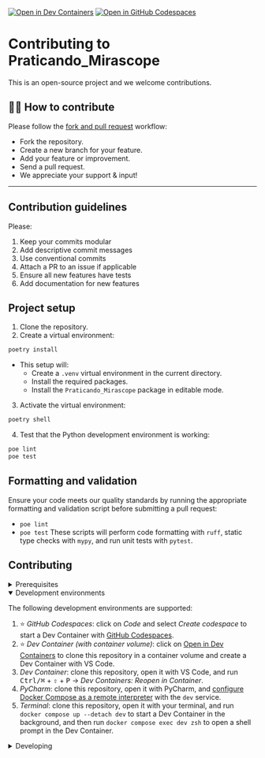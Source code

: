 [![Open in Dev Containers](https://img.shields.io/static/v1?label=Dev%20Containers&message=Open&color=blue&logo=visualstudiocode)](https://vscode.dev/redirect?url=vscode://ms-vscode-remote.remote-containers/cloneInVolume?url=https://github.com/WagnerZaneboneCapelini/Praticando_Mirascope) [![Open in GitHub Codespaces](https://img.shields.io/static/v1?label=GitHub%20Codespaces&message=Open&color=blue&logo=github)](https://codespaces.new/WagnerZaneboneCapelini/Praticando_Mirascope)

# Contributing to Praticando_Mirascope

This is an open-source project and we welcome contributions.

## 👩‍💻 How to contribute

Please follow the [fork and pull request](https://docs.github.com/en/get-started/quickstart/contributing-to-projects) workflow:

- Fork the repository.
- Create a new branch for your feature.
- Add your feature or improvement.
- Send a pull request.
- We appreciate your support & input!

-----------------------
Contribution guidelines
-----------------------

Please:

1. Keep your commits modular
2. Add descriptive commit messages
3. Use conventional commits
4. Attach a PR to an issue if applicable
5. Ensure all new features have tests
6. Add documentation for new features

## Project setup

1. Clone the repository.
2. Create a virtual environment:
```sh
poetry install
```
   - This setup will:
     - Create a `.venv` virtual environment in the current directory.
     - Install the required packages.
     - Install the `Praticando_Mirascope` package in editable mode.
3. Activate the virtual environment:
```sh
poetry shell
```
4. Test that the Python development environment is working:
```sh
poe lint
poe test
```

## Formatting and validation

Ensure your code meets our quality standards by running the appropriate formatting and validation script before submitting a pull request:
   - `poe lint`
   - `poe test`
These scripts will perform code formatting with `ruff`, static type checks with `mypy`, and run unit tests with `pytest`.


## Contributing

<details>
<summary>Prerequisites</summary>

<details>
<summary>1. Set up Git to use SSH</summary>

1. [Generate an SSH key](https://docs.github.com/en/authentication/connecting-to-github-with-ssh/generating-a-new-ssh-key-and-adding-it-to-the-ssh-agent#generating-a-new-ssh-key) and [add the SSH key to your GitHub account](https://docs.github.com/en/authentication/connecting-to-github-with-ssh/adding-a-new-ssh-key-to-your-github-account).
1. Configure SSH to automatically load your SSH keys:
    ```sh
    cat << EOF >> ~/.ssh/config
    
    Host *
      AddKeysToAgent yes
      IgnoreUnknown UseKeychain
      UseKeychain yes
      ForwardAgent yes
    EOF
    ```

</details>

<details>
<summary>2. Install Docker</summary>

1. [Install Docker](https://www.docker.com/get-started).
    - _Linux only_:
        - Export your user's user id and group id so that [files created in the Dev Container are owned by your user](https://github.com/moby/moby/issues/3206):
            ```sh
            cat << EOF >> ~/.bashrc
            
            export UID=$(id --user)
            export GID=$(id --group)
            EOF
            ```

</details>

<details>
<summary>3. Install VS Code or PyCharm</summary>

1. [Install VS Code](https://code.visualstudio.com/) and [VS Code's Dev Containers extension](https://marketplace.visualstudio.com/items?itemName=ms-vscode-remote.remote-containers). Alternatively, install [PyCharm](https://www.jetbrains.com/pycharm/download/).
2. _Optional:_ install a [Nerd Font](https://www.nerdfonts.com/font-downloads) such as [FiraCode Nerd Font](https://github.com/ryanoasis/nerd-fonts/tree/master/patched-fonts/FiraCode) and [configure VS Code](https://github.com/tonsky/FiraCode/wiki/VS-Code-Instructions) or [configure PyCharm](https://github.com/tonsky/FiraCode/wiki/Intellij-products-instructions) to use it.

</details>

</details>

<details open>
<summary>Development environments</summary>

The following development environments are supported:

1. ⭐️ _GitHub Codespaces_: click on _Code_ and select _Create codespace_ to start a Dev Container with [GitHub Codespaces](https://github.com/features/codespaces).
1. ⭐️ _Dev Container (with container volume)_: click on [Open in Dev Containers](https://vscode.dev/redirect?url=vscode://ms-vscode-remote.remote-containers/cloneInVolume?url=https://github.com/WagnerZaneboneCapelini/Praticando_Mirascope) to clone this repository in a container volume and create a Dev Container with VS Code.
1. _Dev Container_: clone this repository, open it with VS Code, and run <kbd>Ctrl/⌘</kbd> + <kbd>⇧</kbd> + <kbd>P</kbd> → _Dev Containers: Reopen in Container_.
1. _PyCharm_: clone this repository, open it with PyCharm, and [configure Docker Compose as a remote interpreter](https://www.jetbrains.com/help/pycharm/using-docker-compose-as-a-remote-interpreter.html#docker-compose-remote) with the `dev` service.
1. _Terminal_: clone this repository, open it with your terminal, and run `docker compose up --detach dev` to start a Dev Container in the background, and then run `docker compose exec dev zsh` to open a shell prompt in the Dev Container.

</details>

<details>
<summary>Developing</summary>

- This project follows the [Conventional Commits](https://www.conventionalcommits.org/) standard to automate [Semantic Versioning](https://semver.org/) and [Keep A Changelog](https://keepachangelog.com/) with [Commitizen](https://github.com/commitizen-tools/commitizen).
- Run `poe` from within the development environment to print a list of [Poe the Poet](https://github.com/nat-n/poethepoet) tasks available to run on this project.
- Run `poetry add {package}` from within the development environment to install a run time dependency and add it to `pyproject.toml` and `poetry.lock`. Add `--group test` or `--group dev` to install a CI or development dependency, respectively.
- Run `poetry update` from within the development environment to upgrade all dependencies to the latest versions allowed by `pyproject.toml`.
- Run `poe docs`, `poe lint` and `poe test` before any commit, or your git push can fail. `poe gen_module_docs` generate any new documentation for changes/additions in the python modules.
- Run `cz --name cz_gitmoji commit` to commit files using conventional commits with emojis.
- Run `cz --name cz_gitmoji bump --changelog` to bump the packages's version, update the `CHANGELOG.md`, and create a git tag.
- Run `git push --tags` to push the new tag to github.

</details>
